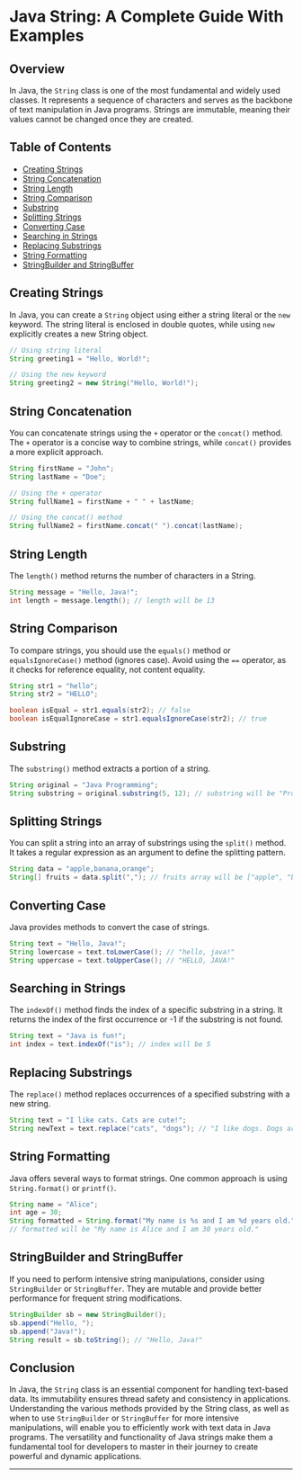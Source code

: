 # Java String: A Complete Guide With Examples

## Overview

In Java, the `String` class is one of the most fundamental and widely used classes. It represents a sequence of characters and serves as the backbone of text manipulation in Java programs. Strings are immutable, meaning their values cannot be changed once they are created.

## Table of Contents

- [Creating Strings](#creating-strings)
- [String Concatenation](#string-concatenation)
- [String Length](#string-length)
- [String Comparison](#string-comparison)
- [Substring](#substring)
- [Splitting Strings](#splitting-strings)
- [Converting Case](#converting-case)
- [Searching in Strings](#searching-in-strings)
- [Replacing Substrings](#replacing-substrings)
- [String Formatting](#string-formatting)
- [StringBuilder and StringBuffer](#stringbuilder-and-stringbuffer)

## Creating Strings

In Java, you can create a `String` object using either a string literal or the `new` keyword. The string literal is enclosed in double quotes, while using `new` explicitly creates a new String object.

```java
// Using string literal
String greeting1 = "Hello, World!";

// Using the new keyword
String greeting2 = new String("Hello, World!");
```

## String Concatenation

You can concatenate strings using the `+` operator or the `concat()` method. The `+` operator is a concise way to combine strings, while `concat()` provides a more explicit approach.

```java
String firstName = "John";
String lastName = "Doe";

// Using the + operator
String fullName1 = firstName + " " + lastName;

// Using the concat() method
String fullName2 = firstName.concat(" ").concat(lastName);
```

## String Length

The `length()` method returns the number of characters in a String.

```java
String message = "Hello, Java!";
int length = message.length(); // length will be 13
```

## String Comparison

To compare strings, you should use the `equals()` method or `equalsIgnoreCase()` method (ignores case). Avoid using the `==` operator, as it checks for reference equality, not content equality.

```java
String str1 = "hello";
String str2 = "HELLO";

boolean isEqual = str1.equals(str2); // false
boolean isEqualIgnoreCase = str1.equalsIgnoreCase(str2); // true
```

## Substring

The `substring()` method extracts a portion of a string.

```java
String original = "Java Programming";
String substring = original.substring(5, 12); // substring will be "Program"
```

## Splitting Strings

You can split a string into an array of substrings using the `split()` method. It takes a regular expression as an argument to define the splitting pattern.

```java
String data = "apple,banana,orange";
String[] fruits = data.split(","); // fruits array will be ["apple", "banana", "orange"]
```

## Converting Case

Java provides methods to convert the case of strings.

```java
String text = "Hello, Java!";
String lowercase = text.toLowerCase(); // "hello, java!"
String uppercase = text.toUpperCase(); // "HELLO, JAVA!"
```

## Searching in Strings

The `indexOf()` method finds the index of a specific substring in a string. It returns the index of the first occurrence or -1 if the substring is not found.

```java
String text = "Java is fun!";
int index = text.indexOf("is"); // index will be 5
```

## Replacing Substrings

The `replace()` method replaces occurrences of a specified substring with a new string.

```java
String text = "I like cats. Cats are cute!";
String newText = text.replace("cats", "dogs"); // "I like dogs. Dogs are cute!"
```

## String Formatting

Java offers several ways to format strings. One common approach is using `String.format()` or `printf()`.

```java
String name = "Alice";
int age = 30;
String formatted = String.format("My name is %s and I am %d years old.", name, age);
// formatted will be "My name is Alice and I am 30 years old."
```

## StringBuilder and StringBuffer

If you need to perform intensive string manipulations, consider using `StringBuilder` or `StringBuffer`. They are mutable and provide better performance for frequent string modifications.

```java
StringBuilder sb = new StringBuilder();
sb.append("Hello, ");
sb.append("Java!");
String result = sb.toString(); // "Hello, Java!"
```

## Conclusion

In Java, the `String` class is an essential component for handling text-based data. Its immutability ensures thread safety and consistency in applications. Understanding the various methods provided by the String class, as well as when to use `StringBuilder` or `StringBuffer` for more intensive manipulations, will enable you to efficiently work with text data in Java programs. The versatility and functionality of Java strings make them a fundamental tool for developers to master in their journey to create powerful and dynamic applications.

---


